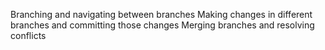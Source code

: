 Branching and navigating between branches
Making changes in different branches and committing those changes
Merging branches and resolving conflicts